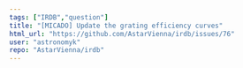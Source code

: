 ```yaml
---
tags: ["IRDB","question"]
title: "[MICADO] Update the grating efficiency curves"
html_url: "https://github.com/AstarVienna/irdb/issues/76"
user: "astronomyk"
repo: "AstarVienna/irdb"
---
```


